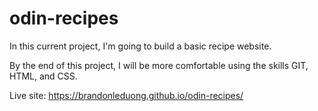 # odin-recipes

In this current project, I'm going to build a basic recipe website.

By the end of this project, I will be more comfortable using the skills GIT, HTML, and CSS.

Live site: https://brandonleduong.github.io/odin-recipes/

